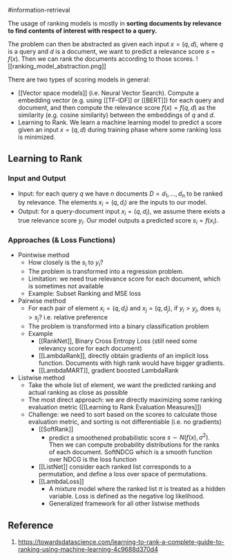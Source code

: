 #information-retrieval

The usage of ranking models is mostly in **sorting documents by relevance to find contents of interest with respect to a query.**

The problem can then be abstracted as given each input $x=(q,d)$, where $q$ is a query and $d$ is a document, we want to predict a relevance score $s=f(x)$. Then we can rank the documents according to those scores.
![[ranking_model_abstraction.png]]

There are two types of scoring models in general:
- [[Vector space models]] (i.e. Neural Vector Search). Compute a embedding vector (e.g. using [[TF-IDF]] or [[BERT]]) for each query and document, and then compute the relevance score $f(x) = f(q, d)$ as the similarity (e.g. cosine similarity) between the embeddings of $q$ and $d$.
- Learning to Rank. We learn a machine learning model to predict a score given an input $x = (q,d)$ during training phase where some ranking loss is minimized.

## Learning to Rank
### Input and Output
- Input: for each query $q$ we have $n$ documents $D = {d_1, ..., d_n}$ to be ranked by relevance. The elements $x_i = (q, d_i)$ are the inputs to our model.
- Output: for a query-document input $x_i = (q, d_i)$, we assume there exists a true relevance score $y_i$. Our model outputs a predicted score $s_i = f(x_i)$.
### Approaches (& Loss Functions)
- Pointwise method
	- How closely is the $s_i$ to $y_i$?
	- The problem is transformed into a regression problem.
	- Limitation: we need true relevance score for each document, which is sometimes not available
	- Example: Subset Ranking and MSE loss
- Pairwise method
	- For each pair of element $x_i = (q, d_i)$ and $x_j = (q, d_j)$, if $y_i > y_j$, does $s_i > s_j$? i.e. relative preference
	- The problem is transformed into a binary classification problem
	- Example
		- [[RankNet]], Binary Cross Entropy Loss (still need some relevancy score for each document)
		- [[LambdaRank]], directly obtain gradients of an implicit loss function. Documents with high rank would have bigger gradients.
		- [[LambdaMART]], gradient boosted LambdaRank
- Listwise method
	- Take the whole list of element, we want the predicted ranking and actual ranking as close as possible
	- The most direct approach: we are directly maximizing some ranking evaluation metric ([[Learning to Rank Evaluation Measures]])
	- Challenge: we need to sort based on the scores to calculate those evaluation metric, and sorting is not differentiable (i.e. no gradients)
		- [[SoftRank]]
			- predict a smoothened probabilistic score $s \sim N(f(x), \sigma^2)$. Then we can compute probability distributions for the ranks of each document. SoftNDCG which is a smooth function over NDCG is the loss function
		- [[ListNet]]
			consider each ranked list corresponds to a permutation, and define a loss over space of permutations.
		- [[LambdaLoss]]
			- A mixture model where the ranked list $\pi$ is treated as a hidden variable. Loss is defined as the negative log likelihood.
			- Generalized framework for all other listwise methods

## Reference
1. https://towardsdatascience.com/learning-to-rank-a-complete-guide-to-ranking-using-machine-learning-4c9688d370d4